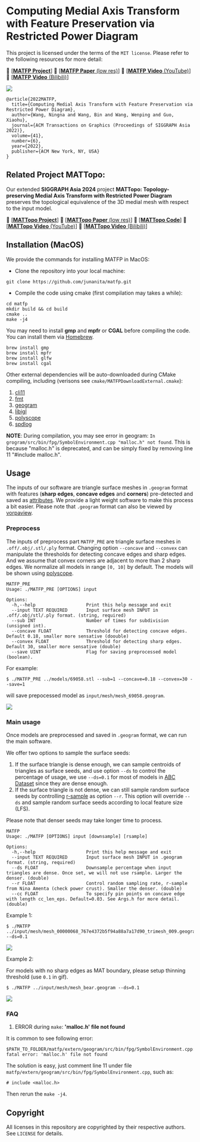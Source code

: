 # Computing Medial Axis Transform with Feature Preservation via Restricted Power Diagram

This project is licensed under the terms of the `MIT license`. Please refer to the following resources for more detail:

:cactus: [[**MATFP Project**](https://ningnawang.github.io/projects/2022_matfp/)]  :cactus: [[**MATFP Paper** (low res)](https://arxiv.org/abs/2210.13676)] :cactus: [[**MATFP Video** (YouTube)](https://youtu.be/0kP_EMtER-w?si=CyLhzKGUlTysoEUN)]  :cactus: [[**MATFP Video** (Bilibili)](https://www.bilibili.com/video/BV11hxqeqEcS/?share_source=copy_web&vd_source=085704da2cca04123412fb29bb28af85)]

![](./figures/teaser.png)

```
@article{2022MATFP,
  title={Computing Medial Axis Transform with Feature Preservation via Restricted Power Diagram},
  author={Wang, Ningna and Wang, Bin and Wang, Wenping and Guo, Xiaohu},
  journal={ACM Transactions on Graphics (Proceedings of SIGGRAPH Asia 2022)},
  volume={41},
  number={6},
  year={2022},
  publisher={ACM New York, NY, USA}
}
```

## Related Project MATTopo:
Our extended **SIGGRAPH Asia 2024** project **MATTopo: Topology-preserving Medial Axis Transform with Restricted Power Diagram** preserves the topological equivalence of the 3D medial mesh with respect to the input model.

:pineapple: [[**MATTopo Project**](https://ningnawang.github.io/projects/2024_mattopo/)] :pineapple: [[**MATTopo Paper** (low res)](https://arxiv.org/abs/2403.18761)] :pineapple: [[**MATTopo Code**](https://github.com/ningnawang/MATTopo)] :pineapple: [[**MATTopo Video** (YouTube)](https://www.youtube.com/watch?v=8AxJYVtU0SA)] :pineapple: [[**MATTopo Video** (Bilibili)](https://www.bilibili.com/video/BV1ZKxNeeEPF/?share_source=copy_web&vd_source=085704da2cca04123412fb29bb28af85)]


## Installation (MacOS)

We provide the commands for installing MATFP in MacOS:

- Clone the repository into your local machine:

```
git clone https://github.com/junanita/matfp.git
```

- Compile the code using cmake (first compilation may takes a while):

```
cd matfp
mkdir build && cd build
cmake ..
make -j4
```

You may need to install **gmp** and **mpfr** or **CGAL** before compiling the code. You can install them via [Homebrew](https://brew.sh/).

```
brew install gmp
brew install mpfr
brew install glfw
brew install cgal
```

Other external dependencies will be auto-downloaded during CMake compiling, including (verisons see `cmake/MATFPDownloadExternal.cmake`):
1. [cli11](https://github.com/CLIUtils/CLI11)
2. [fmt](https://github.com/fmtlib/fmt.git)
3. [geogram](https://github.com/alicevision/geogram.git)
4. [libigl](https://github.com/libigl/libigl.git)
5. [polyscope](https://github.com/nmwsharp/polyscope.git)
7. [spdlog](https://github.com/gabime/spdlog.git)


**NOTE**: During compilation, you may see error in geogram: `In grogram/src/bin/fpg/SymbolEnvironment.cpp "malloc.h" not found`. This is because "malloc.h" is deprecated, and can be simply fixed by removing line 11 "#include malloc.h".


## Usage 

The inputs of our software are triangle surface meshes in `.geogram` format with features (**sharp edges**, **concave edges** and **corners**) pre-detected and saved as [attributes](https://github.com/BrunoLevy/geogram/wiki/Mesh#attributes). We provide a light weight software to make this process a bit easier. Please note that `.geogram` format can also be viewed by [vorpaview](https://homepages.loria.fr/BLevy/GEOGRAM/vorpaview.html).

### Preprocess

The inputs of preprocess part `MATFP_PRE` are triangle surface meshes in `.off/.obj/.stl/.ply` format. Changing option `--concave` and `--convex` can manipulate the thresholds for detecting concave edges and sharp edges. And we assume that convex corners are adjacent to more than 2 sharp edges. We normalize all models in range `[0, 10]` by default. The models will be shown using [polyscope](https://github.com/nmwsharp/polyscope.git).


```
MATFP_PRE
Usage: ./MATFP_PRE [OPTIONS] input

Options:
  -h,--help                   Print this help message and exit
  --input TEXT REQUIRED       Input surface mesh INPUT in .off/.obj/stl/.ply format. (string, required)
  --sub INT                   Number of times for subdivision (unsigned int).
  --concave FLOAT             Threshold for detecting concave edges. Default 0.18, smaller more sensative (doouble)
  --convex FLOAT              Threshold for detecting sharp edges. Default 30, smaller more sensative (double)
  --save UINT                 Flag for saving preprocessed model (boolean).
```

For example:

```
$ ./MATFP_PRE ../models/69058.stl --sub=1 --concave=0.18 --convex=30 --save=1
```

will save prepocessed model as `input/mesh/mesh_69058.geogram`. 


![](https://github.com/junanita/matfp/blob/main/figures/matfp_pre.gif)


### Main usage

Once models are preprocessed and saved in `.geogram` format, we can run the main software. 

We offer two options to sample the surface seeds:
1. If the surface triangle is dense enough, we can sample centroids of triangles as surface seeds, and use option `--ds` to control the percentage of usage, we use `--ds=0.1` for most of models in [ABC Dataset](https://deep-geometry.github.io/abc-dataset/) since they are dense enough.
2. If the surface triangle is not dense, we can still sample random surface seeds by controlling [r-sample](https://www.cs.ucdavis.edu/~amenta/pubs/sm.pdf) as option `--r`. This option will override `--ds` and sample random surface seeds according to local feature size (LFS).

Please note that denser seeds may take longer time to process.


```
MATFP
Usage: ./MATFP [OPTIONS] input [downsample] [rsample]

Options:
  -h,--help                   Print this help message and exit
  --input TEXT REQUIRED       Input surface mesh INPUT in .geogram format. (string, required)
  --ds FLOAT                  Downsample percentage when input triangles are dense. Once set, we will not use rsample. Larger the denser. (double)
  --r FLOAT                   Control random sampling rate, r-sample from Nina Amenta (check power crust). Smaller the denser. (double)
  --cc FLOAT                  To specify pin points on concave edge with length cc_len_eps. Default=0.03. See Args.h for more detail. (double)
  ```


Example 1:

  ```
  $ ./MATFP ../input/mesh/mesh_00000068_767e4372b5f94a88a7a17d90_trimesh_009.geogram --ds=0.1
  ```
  
![](https://github.com/junanita/matfp/blob/main/figures/matfp_e1.gif)

Example 2:

For models with no sharp edges as MAT boundary, please setup thinning threshold (use `0.1` in gif).

```
$ ./MATFP ../input/mesh/mesh_bear.geogram --ds=0.1 
```

![](https://github.com/junanita/matfp/blob/main/figures/matfp_e2.gif)



### FAQ

1. ERROR during `make`: **'malloc.h' file not found**

It is common to see following error:

```
$PATH_TO_FOLDER/matfp/extern/geogram/src/bin/fpg/SymbolEnvironment.cpp:11:10: fatal error: 'malloc.h' file not found
```

The solution is easy, just comment line 11 under file `matfp/extern/geogram/src/bin/fpg/SymbolEnvironment.cpp`, such as:

```
# include <malloc.h>
```
Then rerun the `make -j4`.


## Copyright

All licenses in this repository are copyrighted by their respective authors. See `LICENSE` for details.
